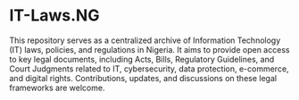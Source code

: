 # IT-Laws.NG
This repository serves as a centralized archive of Information Technology (IT) laws, policies, and regulations in Nigeria. It aims to provide open access to key legal documents, including Acts, Bills, Regulatory Guidelines, and Court Judgments related to IT, cybersecurity, data protection, e-commerce, and digital rights. Contributions, updates, and discussions on these legal frameworks are welcome.

